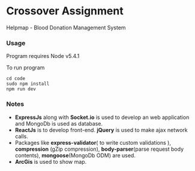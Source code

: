 # Crossover Assignment
Helpmap - Blood Donation Management System

### Usage
Program requires Node v5.4.1

To run program
```
cd code
sudo npm install
npm run dev
```

### Notes
- **ExpressJs** along with **Socket.io** is used to develop an web application and MongoDb is used as database.
- **ReactJs** is to develop front-end. **jQuery** is used to make ajax network calls.
- Packages like **express-validator**( to write custom validations ), **compression** (gZip compression), **body-parser**(parse request body contents), **mongoose**(MongoDb ODM) are used.
- **ArcGis** is used to show map.
